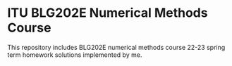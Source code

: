 # ITU BLG202E Numerical Methods Course
This repository includes BLG202E numerical methods course 22-23 spring term homework solutions implemented by me.
